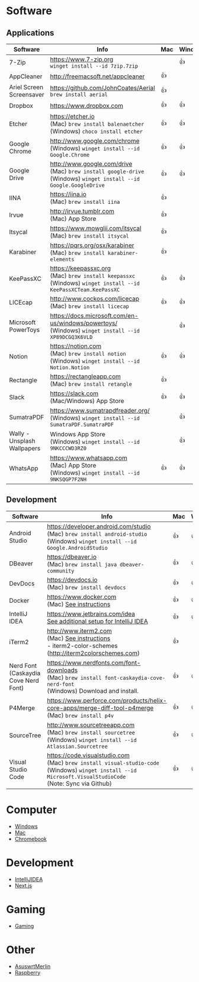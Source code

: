 # Software
## Applications

| Software                    | Info                                                                                                                     | Mac | Windows |
| --------------------------- | ------------------------------------------------------------------------------------------------------------------------ | --- | ------- |
| 7-Zip                       | https://www.7-zip.org<br> `winget install --id 7zip.7zip`                                                                |     | 👍      |
| AppCleaner                  | http://freemacsoft.net/appcleaner                                                                                        | 👍  |         |
| Ariel Screen Screensaver    | https://github.com/JohnCoates/Aerial<br> `brew install aerial`                                                           | 👍  |         |
| Dropbox                     | https://www.dropbox.com                                                                                                  | 👍  | 👍      |
| Etcher                      | https://etcher.io<br> (Mac) `brew install balenaetcher`<br> (Windows) `choco install etcher`                             | 👍  | 👍      |
| Google Chrome               | http://www.google.com/chrome<br> (Windows) `winget install --id Google.Chrome`                                           | 👍  | 👍      |
| Google Drive                | http://www.google.com/drive<br> (Mac) `brew install google-drive`<br> (Windows) `winget install --id Google.GoogleDrive` | 👍  | 👍      |
| IINA                        | https://iina.io<br> (Mac) `brew install iina`                                                                            | 👍  |         |
| Irvue                       | http://irvue.tumblr.com<br> (Mac) App Store                                                                              | 👍  |         |
| Itsycal                     | https://www.mowglii.com/itsycal<br> (Mac) `brew install itsycal`                                                         | 👍  |         |
| Karabiner                   | https://pqrs.org/osx/karabiner<br> (Mac) `brew install karabiner-elements`                                               | 👍  |         |
| KeePassXC                   | https://keepassxc.org<br> (Mac) `brew install keepassxc`<br> (Windows) `winget install --id KeePassXCTeam.KeePassXC`     | 👍  | 👍      |
| LICEcap                     | http://www.cockos.com/licecap<br> (Mac) `brew install licecap`                                                           | 👍  | 👍      |
| Microsoft PowerToys         | https://docs.microsoft.com/en-us/windows/powertoys/<br> (Windows) `winget install --id XP89DCGQ3K6VLD`                   |     | 👍      |
| Notion                      | https://notion.com<br> (Mac) `brew install notion`<br> (Windows) `winget install --id Notion.Notion`                     | 👍  | 👍      |
| Rectangle                   | https://rectangleapp.com<br> (Mac) `brew install retangle`                                                               | 👍  |         |
| Slack                       | https://slack.com<br> (Mac/Windows) App Store                                                                            | 👍  | 👍      |
| SumatraPDF                  | https://www.sumatrapdfreader.org/<br> (Windows) `winget install --id SumatraPDF.SumatraPDF`                              |     | 👍      |
| Wally - Unsplash Wallpapers | Windows App Store<br> (Windows) `winget install --id 9NKCCCWD3RZ0`                                                       |     | 👍      |
| WhatsApp                    | https://www.whatsapp.com<br> (Mac) App Store<br> (Windows) `winget install --id 9NKSQGP7F2NH`                            | 👍  | 👍      |
## Development
| Software                             | Info                                                                                                                                                                 | Mac | Windows |
| ------------------------------------ | -------------------------------------------------------------------------------------------------------------------------------------------------------------------- | --- | ------- |
| Android Studio                       | https://developer.android.com/studio<br> (Mac) `brew install android-studio`<br> (Windows) `winget install --id Google.AndroidStudio`                                | 👍  | 👍      |
| DBeaver                              | https://dbeaver.io<br> (Mac) `brew install java dbeaver-community`                                                                                                   | 👍  | 👍      |
| DevDocs                              | https://devdocs.io<br> (Mac) `brew install devdocs`                                                                                                                  | 👍  | 👍      |
| Docker                               | https://www.docker.com<br> (Mac) [See instructions](Mac.md#docker)                                                                                                   | 👍  | 👍      |
| IntelliJ IDEA                        | https://www.jetbrains.com/idea<br> [See additional setup for IntelliJ IDEA](IntelliJIDEA.md)                                                                         | 👍  | 👍      |
| iTerm2                               | http://www.iterm2.com<br> (Mac) [See instructions](Computer/Mac.md##iterm2)<br> - iterm2-color-schemes (http://iterm2colorschemes.com)                               | 👍  |         |
| Nerd Font (Caskaydia Cove Nerd Font) | https://www.nerdfonts.com/font-downloads<br> (Mac) `brew install font-caskaydia-cove-nerd-font`<br> (Windows) Download and install.                                  | 👍  | 👍      |
| P4Merge                              | https://www.perforce.com/products/helix-core-apps/merge-diff-tool-p4merge<br> (Mac) `brew install p4v`                                                               | 👍  | 👍      |
| SourceTree                           | http://www.sourcetreeapp.com<br> (Mac) `brew install sourcetree`<br> (Windows) `winget install --id Atlassian.Sourcetree`                                            | 👍  | 👍      |
| Visual Studio Code                   | https://code.visualstudio.com<br> (Mac) `brew install visual-studio-code`<br> (Windows) `winget install --id Microsoft.VisualStudioCode`<br> (Note: Sync via Github) | 👍  | 👍      |

# Computer
* [Windows](Computer/Windows.md)
* [Mac](Computer/Mac.md)
* [Chromebook](Computer/Chromebook.md)

# Development
* [IntelliJIDEA](Development/IntelliJIDEA.md)
* [Next.js](Development/Next.js.md)

# Gaming
* [Gaming](Gaming/Gaming.md)

#  Other
* [AsuswrtMerlin](Other/AsuswrtMerlin.md)
* [Raspberry](Other/Raspberry.md)